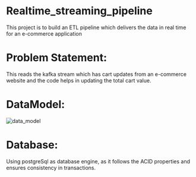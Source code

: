 # Realtime_streaming_pipeline
This project is to build an ETL pipeline which delivers the data in real time for an e-commerce application

# Problem Statement: 
This reads the kafka stream which has cart updates from an e-commerce website and the code helps in updating the total cart value.

# DataModel:
![data_model](https://github.com/user-attachments/assets/ec44233e-cc47-4996-b735-dbbf16aae533)

# Database:
Using postgreSql as database engine, as it follows the ACID properties and ensures consistency in transactions.

